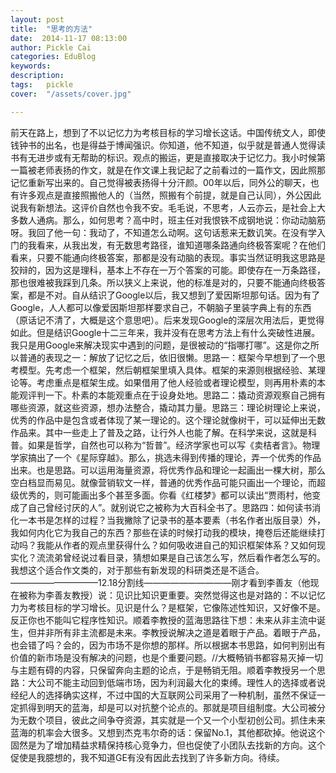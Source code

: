 ```yaml
---
layout: post  
title:  "思考的方法"
date:  2014-11-17 08:13:00
author: Pickle Cai  
categories: EduBlog  
keywords: 
description:   
tags:	pickle   
cover:  "/assets/cover.jpg"  

---
```


前天在路上，想到了不以记忆力为考核目标的学习增长这话。中国传统文人，即使钱钟书的出名，也是得益于博闻强识。你知道，他不知道，似乎就是普通人觉得读书有无进步或有无帮助的标识。观点的搬运，更是直接取决于记忆力。我小时候第一篇被老师表扬的作文，就是在作文课上我记起了之前看过的一篇作文，因此照那记忆重新写出来的。自己觉得被表扬得十分汗颜。00年以后，同外公的聊天，也有许多观点是直接照搬他人的（当然，照搬有个前提，就是自己认同），外公因此说我有新想法。这评价自然也令我不安。毛毛说，不思考，人云亦云，是社会上大多数人通病。那么，如何思考？高中时，班主任对我恨铁不成钢地说：你动动脑筋呀。我回了他一句：我动了，不知道怎么动啊。这句话惹来无数讥笑。在没有学入门的我看来，从我出发，有无数思考路径，谁知道哪条路通向终极答案呢？在他们看来，只要不能通向终极答案，那都是没有动脑的表现。事实当然证明我这思路是狡辩的，因为这是理科，基本上不存在一万个答案的可能。即使存在一万条路径，那也很难被我踩到几条。所以狭义上来说，他的标准是对的，只要不能通向终极答案，都是不对。自从结识了Google以后，我又想到了爱因斯坦那句话。因为有了Google，人人都可以像爱因斯坦那样要求自己，不朝脑子里装字典上有的东西（原话记不清了，大概是这个意思吧）。后来发现Google的深层次用法后，更觉得如此。但是结识Google十二三年来，我并没有在思考方法上有什么突破性进展。我只是用Google来解决现实中遇到的问题，是很被动的“指哪打哪”。这是你之所以普通的表现之一：解放了记忆之后，依旧很懒。思路一：框架今早想到了一个思考模型。先考虑一个框架，然后朝框架里填入具体。框架的来源则根据经验、某理论等。考虑重点是框架生成。如果借用了他人经验或者理论模型，则再用朴素的本能观评判一下。朴素的本能观重点在于设身处地。思路二：撬动资源观察自己拥有哪些资源，就这些资源，想办法整合，撬动其力量。思路三：理论树理论上来说，优秀的作品中是包含或者体现了某一理论的。这个理论就像树干，可以延伸出无数作品来。其中一些走上了普及之路，让行外人也能了解。在科学来说，这就是科普。如果是哲学，自然也可以称为“哲普”。经济学家也可以写《卖桔者言》。物理学家搞出了一个《星际穿越》。那么，挑选未得到传播的理论，弄一个优秀的作品出来。也是思路。可以运用海量资源，将优秀作品和理论一起画出一棵大树，那么空白档显而易见。就像营销软文一样，普通的优秀作品可能只画出一个理论，而超级优秀的，则可能画出多个甚至多面。你看《红楼梦》都可以读出“贾雨村，他变成了自己曾经讨厌的人”。就别说它之被称为大百科全书了。思路四：如何读书消化一本书是怎样的过程？当我撇除了记录书的基本要素（书名作者出版目录）外，我如何内化它为我自己的东西？那些在读的时候打动我的模块，掩卷后还能继续打动吗？我能从作者的观点里获得什么？如何吸收进自己的知识框架体系？又如何现实化？流流弟曾经说过看目录，猜想如果是自己该怎么写，然后看作者怎么写的。我想这个适合作文类的，对于那些有新发现的科研类还是不适合。——————————12.18分割线——————————刚才看到李善友（他现在被称为李善友教授）说：见识比知识更重要。突然觉得这也是对路的：不以记忆力为考核目标的学习增长。见识是什么？是框架，它像陈述性知识，又好像不是。反正你也不能叫它程序性知识。顺着李教授的蓝海思路往下想：未来从非主流中诞生，但并非所有非主流都是未来。李教授说解决之道是着眼于产品。着眼于产品，也会错了吗？会的，因为市场不是你想的那样。所以根据本书思路，如何判别出有价值的新市场是没有解决的问题，也是个重要问题。//大概畅销书都容易灭掉一切与主题有碍的内容，只保留奔向主题的论点，于是畅销无阻。顺着李教授另一个思路：大公司不能主动回到低端市场，因为利润最大化的束缚。理性人的选择或者说经纪人的选择确实这样，不过中国的大互联网公司采用了一种机制，虽然不保证一定抓得到明天的蓝海，却是可以对抗整个论点的。那就是项目组制度。大公司被分为无数个项目，彼此之间争夺资源，其实就是一个又一个小型初创公司。抓住未来蓝海的机率会大很多。又想到杰克韦尔奇的话：保留No.1，其他都砍掉。他说这个固然是为了增加精益求精保持核心竞争力，但也促使了小团队去找新的方向。这个促使是我臆想的，我不知道GE有没有因此去找到了许多新方向。待续。

		    
